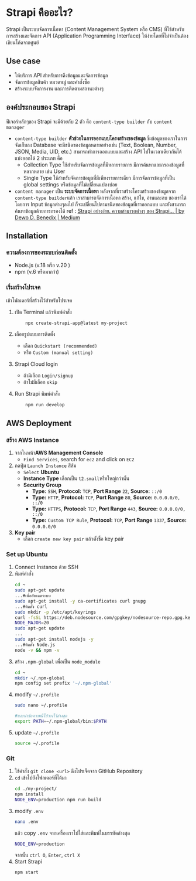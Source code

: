 # Strapi คืออะไร?
Strapi เป็นระบบจัดการเนื้อหา (Content Management System หรือ CMS) ที่ใช้สำหรับการสร้างและจัดการ API (Application Programming Interface) ให้ง่ายโดยที่ไม่จำเป็นต้องเขียนโค้ดจากศูนย์
## Use case
* ให้บริการ API สำหรับการดึงข้อมูลและจัดการข้อมูล
* จัดการข้อมูลสินค้า หมวดหมู่ และคำสั่งซื้อ
* สร้างระบบจัดการงาน และการติดตามสถานะต่างๆ
## องค์ประกอบของ Strapi
ฟีเจอร์หลักๆของ Strapi จะมีด้วยกับ 2 ตัว คือ `content-type builder` กับ `content manager` 
- `content-type builder`
**ตัวช่วยในการออกแบบโครงสร้างของข้อมูล** ซึ่งข้อมูลของเราในการจัดเก็บลง Database จะมีชนิดของข้อมูลหลายอย่างเช่น (Text, Boolean, Number, JSON, Media, UID, etc.) สามารถทำการออกแบบและสร้าง API ไปในเวลาเดียวกันได้
แบ่งออกได้ 2 ประเภท คือ
	- Collection Type ใช้สำหรับจัดการข้อมูลที่มีหลายรายการ มีการค้นหาและกรองข้อมูลที่หลากหลาย เช่น User
	- Single Type ใช้สำหรับจัดการข้อมูลที่มีเพียงรายการเดียว มีการจัดการข้อมูลที่เป็น global settings หรือข้อมูลที่ไม่เปลี่ยนแปลงบ่อย
- `content manager`
เป็น **ระบบจัดการเนื้อหา** หลังจากที่เราสร้างโครงสร้างของข้อมูลจาก `content-type builder`แล้ว เราสามารถจัดการเนื้อหา สร้าง, แก้ไข, อ่านและลบ ของเราได้ โดยการ Input ข้อมูลต่างๆลงไป ก็จะเปลี่ยนไปตามชนิดของข้อมูลที่เราออกแบบ และยังสามารถค้นหาข้อมูลด้วยการกรองได้
ref : [Strapi อย่างง่าย. ความสามารถต่างๆ ของ Strapi… | by Dewo D. Benedix | Medium](https://medium.com/@c.panuwong/strapi-%E0%B8%AD%E0%B8%A2%E0%B9%88%E0%B8%B2%E0%B8%87%E0%B8%87%E0%B9%88%E0%B8%B2%E0%B8%A2-bf1ab74664d1)
## Installation
### ความต้องการของระบบก่อนติดตั้ง
* Node.js (v.18 หรือ v.20 )
* npm (v.6 หรือมากว่า)

### เริ่มสร้างโปรเจค
เข้าโฟลเดอร์ที่สร้างไว้สำหรับโปรเจค
 1. เปิด Terminal แล้วพิมพ์คำสั่ง
	``` bash
	    npx create-strapi-app@latest my-project
	```
    
 2. เลือกรูปแบบการติดตั้ง
	- เลือก `Quickstart (recommended)`
	- หรือ `Custom (manual setting)`
 3. Strapi Cloud login
	 - ถ้ามีเลือก `Login/signup`
	 - ถ้าไม่มีเลือก `skip`
 4. Run Strapi
 พิมพ์คำสั่ง
	```bash
		npm run develop
	```
## AWS Deployment
 ### สร้าง AWS Instance
 1. จากในหน้า**AWS Management Console** 
	-   `Find Services`, search for  `ec2`  and click on  `EC2`
2.  กดปุ่ม  `Launch Instance`  สีส้ม
	-   `Select`  **Ubuntu**
	- **Instance Type** เลือกเป็น `t2.small`หรือใหญ่กว่านั้น
	- **Security Group**
		-	**Type:**  `SSH`,  **Protocol:**  `TCP`,  **Port Range**  `22`,  **Source:**  `::/0`
		-   **Type:**  `HTTP`,  **Protocol:**  `TCP`,  **Port Range**  `80`,  **Source:**  `0.0.0.0/0, ::/0`
		-   **Type:**  `HTTPS`,  **Protocol:**  `TCP`,  **Port Range**  `443`,  **Source:**  `0.0.0.0/0, ::/0`
		-   **Type:**  `Custom TCP Rule`,  **Protocol:**  `TCP`,  **Port Range**  `1337`,  **Source:**  `0.0.0.0/0` 
3. **Key pair**
	- เลือก `create new key pair` แล้วตั้งชื่อ key pair

### Set up Ubuntu
1. Connect Instance ด้วย SSH
2. พิมพ์คำสั่ง
	``` bash
	cd ~
	sudo apt-get update
	...#เพื่ออัพเดตระบบ
	sudo apt-get install -y ca-certificates curl gnupg
	...#ติดตั้ง curl
	sudo mkdir -p /etc/apt/keyrings
	curl -fsSL https://deb.nodesource.com/gpgkey/nodesource-repo.gpg.key | sudo gpg --dearmor -o /etc/apt/keyrings/nodesource.gpg
	NODE_MAJOR=20
	sudo apt-get update
	...
	sudo apt-get install nodejs -y
	...#ติดตั้ง Node.js
	node -v && npm -v
	```
3. สร้าง `.npm-global` เพื่อเป็น `node_module`
	```bash
	cd ~
	mkdir ~/.npm-global
	npm config set prefix '~/.npm-global'
	```
4. modify `~/.profile`
	```bash
	sudo nano ~/.profile
	```
	```bash
	#และนำข้อความนี้ไปวางไว้ล่างสุด
	export PATH=~/.npm-global/bin:$PATH
	```
5. update `~/.profile`
	```bash
	source ~/.profile
	```
### Git
1.  ใช้คำสั่ง  `git clone <url>`  ดึงโปรเจ็คจาก GitHub Repository
2.  `cd` เข้าไปยังโฟลเดอร์ที่ได้มา
	```bash
	cd ./my-project/
	npm install
	NODE_ENV=production npm run build
	```
3. modify `.env`
	```bash
	nano .env
	```
	แล้ว copy `.env` จากเครื่องเราไปใส่และพิมพ์ในบรรทัดล่างสุด
	```bash
	NODE_ENV=production
	```
	จากนั้น `ctrl O`, `Enter`, `ctrl X`
4. Start Strapi
	```bash
	npm start
	```